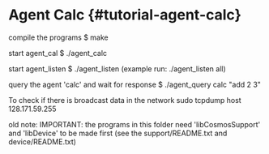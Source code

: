 # Agent Calc {#tutorial-agent-calc} 

compile the programs
$ make

start agent_cal
$ ./agent_calc 

start agent_listen
$ ./agent_listen (example run: ./agent_listen all)

query the agent 'calc' and wait for response
$ ./agent_query calc "add 2 3"


To check if there is broadcast data in the network
sudo tcpdump host 128.171.59.255

old note: IMPORTANT: the programs in this folder need 
'libCosmosSupport' and 'libDevice' 
to be made first (see the support/README.txt and device/README.txt)
